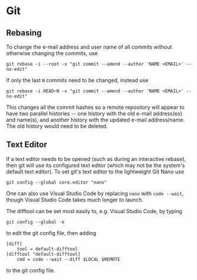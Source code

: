 # Git

## Rebasing

To change the e-mail address and user name of all commits without otherwise changing the commits, use

    git rebase -i --root -x "git commit --amend --author 'NAME <EMAIL>' --no-edit"

If only the last `N` commits need to be changed, instead use

    git rebase -i HEAD~N -x "git commit --amend --author 'NAME <EMAIL>' --no-edit"

This changes all the commit hashes so a remote repository will appear to have two parallel histories -- one history with the old e-mail address(es) and name(s), and another history with the updated e-mail address/name. The old history would need to be deleted.

## Text Editor

If a text editor needs to be opened (such as during an interactive rebase), then git will use its configured text editor (which may not be the system's default text editor). To set git's text editor to the lightweight Git Nano use

    git config --global core.editor "nano"

One can also use Visual Studio Code by replacing `nano` with `code --wait`, though Visual Studio Code takes much longer to launch.

The difftool can be set most easily to, e.g. Visual Studio Code, by typing

    git config --global -e

to edit the git config file, then adding

    [diff]
        tool = default-difftool
    [difftool "default-difftool]
        cmd = code --wait --diff $LOCAL $REMOTE

to the git config file.
